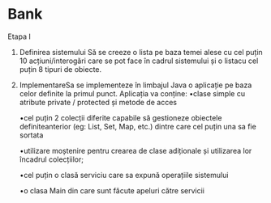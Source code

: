 # Bank

Etapa I
1) Definirea sistemului
  Să se creeze o lista pe baza temei alese cu cel puțin 10 acțiuni/interogări care se pot face în cadrul sistemului și o listacu cel puțin 8 tipuri de obiecte.
2) ImplementareSa se implementeze în limbajul Java o aplicație pe baza celor definite la primul punct. Aplicația va conține:
      •clase simple cu atribute private / protected și metode de acces
  
      •cel puțin 2 colecții diferite capabile să gestioneze obiectele definiteanterior (eg: List, Set, Map, etc.) dintre care cel puțin una sa fie sortata 
  
      •utilizare moștenire pentru crearea de clase adiționale și utilizarea lor încadrul colecțiilor;
 
      •cel puțin o clasă serviciu care sa expună operațiile sistemului
 
      •o clasa Main din care sunt făcute apeluri către servicii

